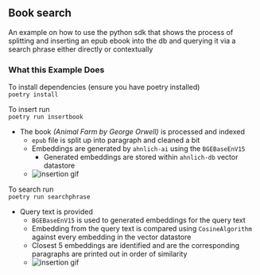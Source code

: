 ## Book search

An example on how to use the python sdk that shows the process of splitting and 
inserting an epub ebook into the db and querying it via a search phrase either directly or contextually

### What this Example Does

To install dependencies (ensure you have poetry installed)  
```poetry install```

To insert run  
```poetry run insertbook```

- The book _(Animal Farm by George Orwell)_ is processed and indexed
  * `epub` file is split up into paragraph and cleaned a bit
  * Embeddings are generated by `ahnlich-ai` using the `BGEBaseEnV15`
    * Generated embeddings are stored within `ahnlich-db` vector datastore
  * ![insertion gif](insertbook.gif)

To search run  
```poetry run searchphrase```

- Query text is provided
  * `BGEBaseEnV15` is used to generated embeddings for the query text
  * Embedding from the query text is compared using `CosineAlgorithm` against every embedding in the vector datastore
  * Closest 5 embeddings are identified and are the corresponding paragraphs are printed out in order of similarity
  * ![insertion gif](searchphrase.gif)
